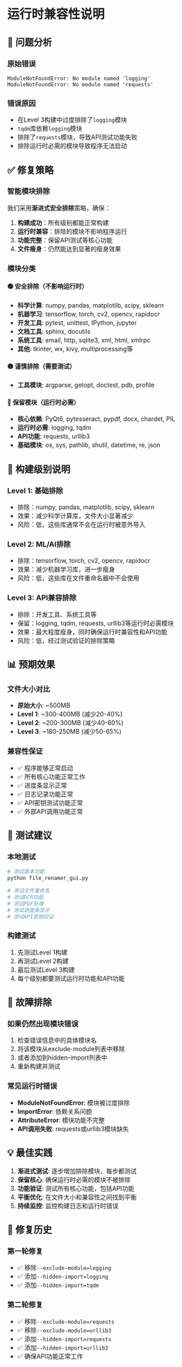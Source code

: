 # 运行时兼容性说明

## 🚨 问题分析

### 原始错误
```
ModuleNotFoundError: No module named 'logging'
ModuleNotFoundError: No module named 'requests'
```

### 错误原因
- 在Level 3构建中过度排除了`logging`模块
- `tqdm`库依赖`logging`模块
- 排除了`requests`模块，导致API测试功能失败
- 排除运行时必需的模块导致程序无法启动

## ✅ 修复策略

### 智能模块排除
我们采用**渐进式安全排除**策略，确保：
1. **构建成功**：所有级别都能正常构建
2. **运行时兼容**：排除的模块不影响程序运行
3. **功能完整**：保留API测试等核心功能
4. **文件瘦身**：仍然能达到显著的瘦身效果

### 模块分类

#### 🟢 安全排除（不影响运行时）
- **科学计算**: numpy, pandas, matplotlib, scipy, sklearn
- **机器学习**: tensorflow, torch, cv2, opencv, rapidocr
- **开发工具**: pytest, unittest, IPython, jupyter
- **文档工具**: sphinx, docutils
- **系统工具**: email, http, sqlite3, xml, html, xmlrpc
- **其他**: tkinter, wx, kivy, multiprocessing等

#### 🟡 谨慎排除（需要测试）
- **工具模块**: argparse, getopt, doctest, pdb, profile

#### 🔴 保留模块（运行时必需）
- **核心依赖**: PyQt6, pytesseract, pypdf, docx, chardet, PIL
- **运行时必需**: logging, tqdm
- **API功能**: requests, urllib3
- **基础模块**: os, sys, pathlib, shutil, datetime, re, json

## 🔧 构建级别说明

### Level 1: 基础排除
- 排除：numpy, pandas, matplotlib, scipy, sklearn
- 效果：减少科学计算库，文件大小显著减少
- 风险：低，这些库通常不会在运行时被意外导入

### Level 2: ML/AI排除
- 排除：tensorflow, torch, cv2, opencv, rapidocr
- 效果：减少机器学习库，进一步瘦身
- 风险：低，这些库在文件重命名器中不会使用

### Level 3: API兼容排除
- 排除：开发工具、系统工具等
- 保留：logging, tqdm, requests, urllib3等运行时必需模块
- 效果：最大程度瘦身，同时确保运行时兼容性和API功能
- 风险：低，经过测试验证的排除策略

## 📊 预期效果

### 文件大小对比
- **原始大小**: ~500MB
- **Level 1**: ~300-400MB (减少20-40%)
- **Level 2**: ~200-300MB (减少40-60%)
- **Level 3**: ~180-250MB (减少50-65%)

### 兼容性保证
- ✅ 程序能够正常启动
- ✅ 所有核心功能正常工作
- ✅ 进度条显示正常
- ✅ 日志记录功能正常
- ✅ API密钥测试功能正常
- ✅ 外部API调用功能正常

## 🧪 测试建议

### 本地测试
```bash
# 测试基本功能
python file_renamer_gui.py

# 测试文件重命名
# 测试OCR功能
# 测试PDF处理
# 测试进度条显示
# 测试API密钥验证
```

### 构建测试
1. 先测试Level 1构建
2. 再测试Level 2构建
3. 最后测试Level 3构建
4. 每个级别都要测试运行时功能和API功能

## 🐛 故障排除

### 如果仍然出现模块错误
1. 检查错误信息中的具体模块名
2. 将该模块从exclude-module列表中移除
3. 或者添加到hidden-import列表中
4. 重新构建并测试

### 常见运行时错误
- **ModuleNotFoundError**: 模块被过度排除
- **ImportError**: 依赖关系问题
- **AttributeError**: 模块功能不完整
- **API调用失败**: requests或urllib3模块缺失

## 💡 最佳实践

1. **渐进式测试**: 逐步增加排除模块，每步都测试
2. **保留核心**: 确保运行时必需的模块不被排除
3. **功能验证**: 测试所有核心功能，包括API功能
4. **平衡优化**: 在文件大小和兼容性之间找到平衡
5. **持续监控**: 监控构建日志和运行时错误

## 🔄 修复历史

### 第一轮修复
- ✅ 移除`--exclude-module=logging`
- ✅ 添加`--hidden-import=logging`
- ✅ 添加`--hidden-import=tqdm`

### 第二轮修复
- ✅ 移除`--exclude-module=requests`
- ✅ 移除`--exclude-module=urllib3`
- ✅ 添加`--hidden-import=requests`
- ✅ 添加`--hidden-import=urllib3`
- ✅ 确保API功能正常工作
